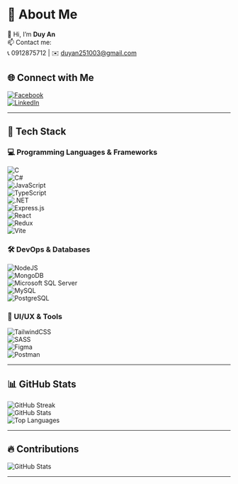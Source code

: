 # 💫 About Me
👋 Hi, I’m **Duy An**  
📫 Contact me:  
📞 0912875712 | ✉️ duyan251003@gmail.com  

## 🌐 Connect with Me  
[![Facebook](https://img.shields.io/badge/Facebook-%231877F2.svg?logo=Facebook&logoColor=white)](https://www.facebook.com/duy.an.71653)  
[![LinkedIn](https://img.shields.io/badge/LinkedIn-%230077B5.svg?logo=linkedin&logoColor=white)](https://www.linkedin.com/in/quan-nguyen-duy-an-09a529348/)  

---

## 🚀 Tech Stack
### 💻 Programming Languages & Frameworks  
![C](https://img.shields.io/badge/C-%2300599C.svg?style=flat&logo=c&logoColor=white)  
![C#](https://img.shields.io/badge/C%23-%23239120.svg?style=flat&logo=csharp&logoColor=white)  
![JavaScript](https://img.shields.io/badge/JavaScript-%23323330.svg?style=flat&logo=javascript&logoColor=%23F7DF1E)  
![TypeScript](https://img.shields.io/badge/TypeScript-%23007ACC.svg?style=flat&logo=typescript&logoColor=white)  
![.NET](https://img.shields.io/badge/.NET-5C2D91?style=flat&logo=.net&logoColor=white)  
![Express.js](https://img.shields.io/badge/Express.js-%23404d59.svg?style=flat&logo=express&logoColor=%2361DAFB)  
![React](https://img.shields.io/badge/React-%2320232a.svg?style=flat&logo=react&logoColor=%2361DAFB)  
![Redux](https://img.shields.io/badge/Redux-%23593d88.svg?style=flat&logo=redux&logoColor=white)  
![Vite](https://img.shields.io/badge/Vite-%23646CFF.svg?style=flat&logo=vite&logoColor=white)  

### 🛠️ DevOps & Databases  
![NodeJS](https://img.shields.io/badge/Node.js-6DA55F?style=flat&logo=node.js&logoColor=white)  
![MongoDB](https://img.shields.io/badge/MongoDB-%234ea94b.svg?style=flat&logo=mongodb&logoColor=white)  
![Microsoft SQL Server](https://img.shields.io/badge/Microsoft%20SQL%20Server-CC2927?style=flat&logo=microsoft%20sql%20server&logoColor=white)  
![MySQL](https://img.shields.io/badge/MySQL-%234479A1.svg?style=flat&logo=mysql&logoColor=white)  
![PostgreSQL](https://img.shields.io/badge/PostgreSQL-%23316192.svg?style=flat&logo=postgresql&logoColor=white)  

### 🎨 UI/UX & Tools  
![TailwindCSS](https://img.shields.io/badge/TailwindCSS-%2338B2AC.svg?style=flat&logo=tailwind-css&logoColor=white)  
![SASS](https://img.shields.io/badge/SASS-hotpink.svg?style=flat&logo=SASS&logoColor=white)  
![Figma](https://img.shields.io/badge/Figma-%23F24E1E.svg?style=flat&logo=figma&logoColor=white)  
![Postman](https://img.shields.io/badge/Postman-FF6C37?style=flat&logo=postman&logoColor=white)  

---

## 📊 GitHub Stats
![GitHub Streak](https://streak-stats.demolab.com/?user=mntuas&theme=dark&hide_border=false&ring=DD2727&fire=DD2727&currStreakLabel=DD2727)  
![GitHub Stats](https://github-readme-stats.vercel.app/api?username=mntuas&theme=dark&hide_border=false&show_icons=true&count_private=true)  
![Top Languages](https://github-readme-stats.vercel.app/api/top-langs/?username=mntuas&theme=dark&hide_border=false&layout=compact)  

---

## 🔥 Contributions  
<img src="https://github-profile-summary-cards.vercel.app/api/cards/stats?username=mntuas&theme=radical" alt="GitHub Stats"/>  

---
